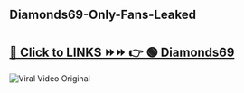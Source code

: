 
 ## Diamonds69-Only-Fans-Leaked

# <h2><a href="https://clipsfans.com/Diamonds69&ref=git">🔗 Click to LINKS ⏩⏩ 👉 🟢 Diamonds69 </a></h2>

<a href="https://clipsfans.com/Diamonds69&ref=git" rel="nofollow" data-target="animated-image.originalLink"><img src="https://i.ibb.co.com/xMMVF88/686577567.gif" alt="Viral Video Original" style="max-width: 100%; display: inline-block;" data-target="animated-image.originalImage"></a>

